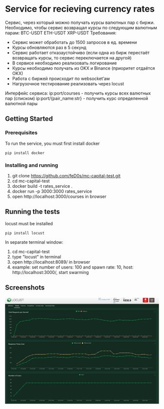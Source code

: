 # Service for recieving currency rates

Cервис, через который можно получать курсы валютных пар с биржи. Необходимо, чтобы сервис возвращал курсы по следующим валютным парам: BTC-USDT ETH-USDT XRP-USDT 
Требования: 
- Сервис может обработать до 1500 запросов в ед. времени 
- Курсы обновляются раз в 5 секунд 
- Сервис работает отказаустойчиво (если одна из бирж перестаёт возвращать курсы, то сервис переключается на другой) 
- В сервисе необходимо реализовать логирование 
- Курсы необходимо получать из OKX и Binance (приоритет отдаётся OKX) 
- Работа с биржей происходит по websocket’ам 
- Нагрузочное тестирование реализовать через locust 

Интерфейс сервиса: 
ip:port/courses - получить курсы всех валютных пар (списком) 
ip:port/{pair_name:str} - получить курс определенной валютной пары


## Getting Started

### Prerequisites

To run the service, you must first install docker
```
pip install docker
```

### Installing and running

1. git clone https://github.com/feD0s/mc-capital-test.git
2. cd mc-capital-test
3. docker build -t rates_service .
4. docker run -p 3000:3000 rates_service
5. open http://localhost:3000/courses in browser

## Running the tests

locust must be installed
```
pip install locust
```

In separate terminal window:
1. cd mc-capital-test
2. type "locust" in terminal
3. open http://localhost:8089/ in browser
4. example: set number of users: 100 and spawn rate: 10, host: http://localhost:3000/, start swarming

## Screenshots
![Alt text](stress_testing.jpg?raw=true "Stress testing")